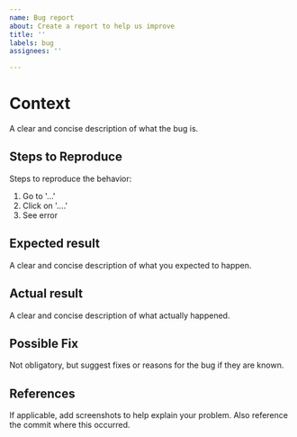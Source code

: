 ```yaml
---
name: Bug report
about: Create a report to help us improve
title: ''
labels: bug
assignees: ''

---
```


# Context
A clear and concise description of what the bug is.

## Steps to Reproduce
Steps to reproduce the behavior:
1. Go to '...'
2. Click on '....'
3. See error

## Expected result
A clear and concise description of what you expected to happen.

## Actual result
A clear and concise description of what actually happened.

## Possible Fix
Not obligatory, but suggest fixes or reasons for the bug if they are known.

## References
If applicable, add screenshots to help explain your problem.
Also reference the commit where this occurred.
